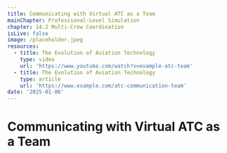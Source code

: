 ```yaml
---
title: Communicating with Virtual ATC as a Team
mainChapter: Professional-Level Simulation
chapter: 14.2 Multi-Crew Coordination
isLive: false
image: /placeholder.jpeg
resources:
  - title: The Evolution of Aviation Technology
    type: video
    url: 'https://www.youtube.com/watch?v=example-atc-team'
  - title: The Evolution of Aviation Technology
    type: article
    url: 'https://www.example.com/atc-communication-team'
date: '2025-01-06'
---
```


# Communicating with Virtual ATC as a Team

